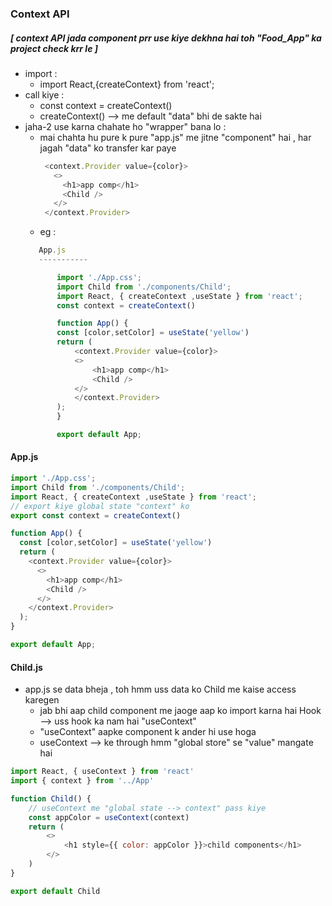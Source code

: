 ### Context API 
##### [ context API jada component prr use kiye dekhna hai toh "Food_App" ka project check krr le ]
- import : 
   - import React,{createContext} from 'react';
- call kiye :
   - const context = createContext()
   - createContext() --> me default "data" bhi de sakte hai
- jaha-2 use karna chahate ho "wrapper" bana lo :
   - mai chahta hu pure k pure "app.js" me jitne "component" hai , har jagah "data" ko transfer kar paye
     ```js
      <context.Provider value={color}>
        <>
          <h1>app comp</h1>
          <Child />
        </>
      </context.Provider>  
     ```
    - eg :
     ```js
        App.js
        -----------

            import './App.css';
            import Child from './components/Child';
            import React, { createContext ,useState } from 'react';
            const context = createContext()

            function App() {
            const [color,setColor] = useState('yellow')
            return (
                <context.Provider value={color}>
                <>
                    <h1>app comp</h1>
                    <Child />
                </>
                </context.Provider>
            );
            }

            export default App;


     ```

#### App.js
```js
import './App.css';
import Child from './components/Child';
import React, { createContext ,useState } from 'react';
// export kiye global state "context" ko
export const context = createContext()

function App() {
  const [color,setColor] = useState('yellow')
  return (
    <context.Provider value={color}>
      <>
        <h1>app comp</h1>
        <Child />
      </>
    </context.Provider>
  );
}

export default App;

```
#### Child.js
- app.js se data bheja , toh hmm uss data ko Child me kaise access karegen
  - jab bhi aap child component me jaoge aap ko import karna hai Hook --> uss hook ka nam hai "useContext" 
  - "useContext" aapke component k ander hi use hoga 
  - useContext --> ke through hmm "global store" se "value" mangate hai
```js
import React, { useContext } from 'react'
import { context } from '../App'

function Child() {
    // useContext me "global state --> context" pass kiye 
    const appColor = useContext(context)
    return (
        <>
            <h1 style={{ color: appColor }}>child components</h1>
        </>
    )
}

export default Child

```